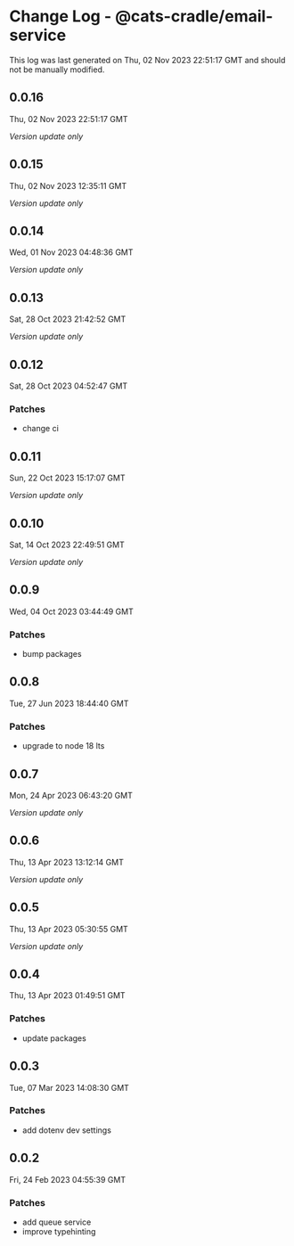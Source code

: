 # Change Log - @cats-cradle/email-service

This log was last generated on Thu, 02 Nov 2023 22:51:17 GMT and should not be manually modified.

## 0.0.16
Thu, 02 Nov 2023 22:51:17 GMT

_Version update only_

## 0.0.15
Thu, 02 Nov 2023 12:35:11 GMT

_Version update only_

## 0.0.14
Wed, 01 Nov 2023 04:48:36 GMT

_Version update only_

## 0.0.13
Sat, 28 Oct 2023 21:42:52 GMT

_Version update only_

## 0.0.12
Sat, 28 Oct 2023 04:52:47 GMT

### Patches

- change ci

## 0.0.11
Sun, 22 Oct 2023 15:17:07 GMT

_Version update only_

## 0.0.10
Sat, 14 Oct 2023 22:49:51 GMT

_Version update only_

## 0.0.9
Wed, 04 Oct 2023 03:44:49 GMT

### Patches

- bump packages

## 0.0.8
Tue, 27 Jun 2023 18:44:40 GMT

### Patches

- upgrade to node 18 lts

## 0.0.7
Mon, 24 Apr 2023 06:43:20 GMT

_Version update only_

## 0.0.6
Thu, 13 Apr 2023 13:12:14 GMT

_Version update only_

## 0.0.5
Thu, 13 Apr 2023 05:30:55 GMT

_Version update only_

## 0.0.4
Thu, 13 Apr 2023 01:49:51 GMT

### Patches

- update packages

## 0.0.3
Tue, 07 Mar 2023 14:08:30 GMT

### Patches

- add dotenv dev settings

## 0.0.2
Fri, 24 Feb 2023 04:55:39 GMT

### Patches

- add queue service
- improve typehinting

